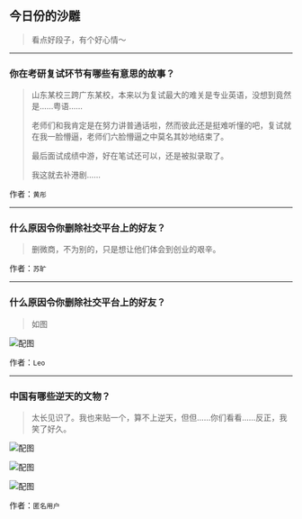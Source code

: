 ## 今日份的沙雕

> 看点好段子，有个好心情～


 
---

### 你在考研复试环节有哪些有意思的故事？

> 山东某校三跨广东某校，本来以为复试最大的难关是专业英语，没想到竟然是……粤语……
> 
> 老师们和我肯定是在努力讲普通话啦，然而彼此还是挺难听懂的吧，复试就在我一脸懵逼，老师们六脸懵逼之中莫名其妙地结束了。
> 
> 最后面试成绩中游，好在笔试还可以，还是被拟录取了。
> 
> 我这就去补港剧……


作者：`黄彤`

---

### 什么原因令你删除社交平台上的好友？

> 删微商，不为别的，只是想让他们体会到创业的艰辛。


作者：`苏旷`

---

### 什么原因令你删除社交平台上的好友？

> 如图



![配图](http://pic4.zhimg.com/70/a2c4664b283cf15131a26333ba3f8b4f_b.jpg)


作者：`Leo`

---

### 中国有哪些逆天的文物？

> 太长见识了。我也来贴一个，算不上逆天，但但……你们看看……反正，我笑了好久。



![配图](http://pic2.zhimg.com/70/d1dc1ba7335c0a2eaa86aa719bea5fd9_b.jpg)



![配图](http://pic1.zhimg.com/70/414a107d4f880f62fd60905781819b18_b.jpg)



![配图](http://pic3.zhimg.com/70/db2f8b6fad588074f8e30b211e05ad6e_b.jpg)


作者：`匿名用户`